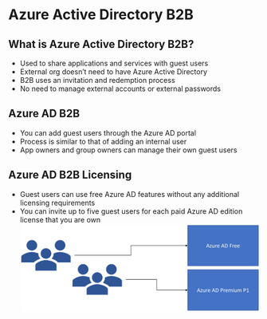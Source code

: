# Azure Active Directory B2B

## What is Azure Active Directory B2B?
- Used to share applications and services with guest users
- External org doesn’t need to have Azure Active Directory
- B2B uses an invitation and redemption process
- No need to manage external accounts or external passwords

## Azure AD B2B
- You can add guest users through the Azure AD portal
- Process is similar to that of adding an internal user
- App owners and group owners can manage their own guest users

## Azure AD B2B Licensing
- Guest users can use free Azure AD features without any additional licensing requirements
- You can invite up to five guest users for each paid Azure AD edition license that you are own
![7](Images/7.PNG)